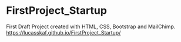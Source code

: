 # FirstProject_Startup
First Draft Project created with HTML, CSS, Bootstrap and MailChimp.
https://lucasskaf.github.io/FirstProject_Startup/
